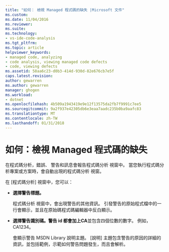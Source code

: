 ```yaml
---
title: "如何： 檢視 Managed 程式碼的缺失 |Microsoft 文件"
ms.custom: 
ms.date: 11/04/2016
ms.reviewer: 
ms.suite: 
ms.technology:
- vs-ide-code-analysis
ms.tgt_pltfrm: 
ms.topic: article
helpviewer_keywords:
- managed code, analyzing
- code analysis, viewing managed code defects
- code, viewing defects
ms.assetid: 58aa6c23-d0b3-414d-930d-82e676cb7e5f
caps.latest.revision: 
author: gewarren
ms.author: gewarren
manager: ghogen
ms.workload:
- dotnet
ms.openlocfilehash: 4b509a1943419e9e12f13575da2fb7f9991c7ee5
ms.sourcegitcommit: 9a2f937e42305db6e3eaa7aadc235b0ba9aafc83
ms.translationtype: MT
ms.contentlocale: zh-TW
ms.lasthandoff: 01/31/2018
---
```

# <a name="how-to-view-managed-code-defects"></a>如何：檢視 Managed 程式碼的缺失
在程式碼分析，錯誤、 警告和訊息會報告程式碼分析 視窗中。 當您執行程式碼分析專案或方案時，會自動出現的程式碼分析 視窗。  
  
 在 [程式碼分析] 視窗中，您可以：  
  
-   **選擇警告標題。**  
  
     程式碼分析 視窗中，會出現警告的其他資訊。 引發警告的原始程式檔中的一行會顯示，並且在原始碼程式碼編輯器中反白顯示。  
  
-   **選擇警告識別碼。**警告 id 都會加上**CA**並包含四個位數的數字。 例如，CA1234。  
  
     會顯示警告 MSDN Library 說明主題。 [說明] 主題包含警告的原因的詳細的資訊，並包括範例，示範如何警告問題發生，而且會解析。
